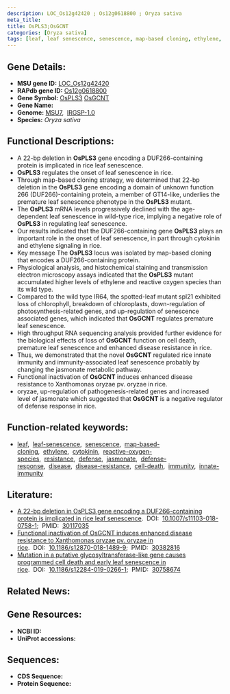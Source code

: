 ```yaml
---
description: LOC_Os12g42420 ; Os12g0618800 ; Oryza sativa
meta_title:
title: OsPLS3;OsGCNT
categories: [Oryza sativa]
tags: [leaf, leaf senescence, senescence, map-based cloning, ethylene, cytokinin, reactive oxygen species, resistance, defense, jasmonate, defense response, disease, disease resistance, cell death, immunity, innate immunity]
---
```


## Gene Details:
- **MSU gene ID:** [LOC_Os12g42420](http://rice.uga.edu/cgi-bin/ORF_infopage.cgi?orf=LOC_Os12g42420)  
- **RAPdb gene ID:** [Os12g0618800](https://rapdb.dna.affrc.go.jp/locus/?name=Os12g0618800)  
- **Gene Symbol:** <u>OsPLS3</u>&nbsp;<u>OsGCNT</u>
- **Gene Name:**
- **Genome:**  [MSU7](http://rice.uga.edu/),&nbsp;&nbsp;[IRGSP-1.0](https://rapdb.dna.affrc.go.jp/download/irgsp1.html)
- **Species:** *Oryza sativa*

## Functional Descriptions:
   - A 22-bp deletion in **OsPLS3** gene encoding a DUF266-containing protein is implicated in rice leaf senescence.
   - **OsPLS3** regulates the onset of leaf senescence in rice.
   - Through map-based cloning strategy, we determined that 22-bp deletion in the **OsPLS3** gene encoding a domain of unknown function 266 (DUF266)-containing protein, a member of GT14-like, underlies the premature leaf senescence phenotype in the **OsPLS3** mutant.
   - The **OsPLS3** mRNA levels progressively declined with the age-dependent leaf senescence in wild-type rice, implying a negative role of **OsPLS3** in regulating leaf senescence.
   - Our results indicated that the DUF266-containing gene **OsPLS3** plays an important role in the onset of leaf senescence, in part through cytokinin and ethylene signaling in rice.
   - Key message The **OsPLS3** locus was isolated by map-based cloning that encodes a DUF266-containing protein.
   - Physiological analysis, and histochemical staining and transmission electron microscopy assays indicated that the **OsPLS3** mutant accumulated higher levels of ethylene and reactive oxygen species than its wild type.
   - Compared to the wild type IR64, the spotted-leaf mutant spl21 exhibited loss of chlorophyll, breakdown of chloroplasts, down-regulation of photosynthesis-related genes, and up-regulation  of senescence associated genes, which indicated that **OsGCNT** regulates premature leaf senescence.
   - High throughput RNA sequencing analysis provided further evidence for the biological effects of loss of **OsGCNT** function on cell death, premature leaf senescence and enhanced disease resistance in rice.
   - Thus, we demonstrated that the novel **OsGCNT** regulated rice innate immunity and immunity-associated leaf senescence probably by changing the jasmonate metabolic  pathway.
   - Functional inactivation of **OsGCNT** induces enhanced disease resistance to Xanthomonas oryzae pv. oryzae in rice.
   - oryzae, up-regulation of pathogenesis-related genes and increased level of jasmonate which suggested that **OsGCNT** is a negative  regulator of defense response in rice.

## Function-related keywords:
   - [leaf](/tags/leaf/),&nbsp;&nbsp;[leaf-senescence](/tags/leaf-senescence/),&nbsp;&nbsp;[senescence](/tags/senescence/),&nbsp;&nbsp;[map-based-cloning](/tags/map-based-cloning/),&nbsp;&nbsp;[ethylene](/tags/ethylene/),&nbsp;&nbsp;[cytokinin](/tags/cytokinin/),&nbsp;&nbsp;[reactive-oxygen-species](/tags/reactive-oxygen-species/),&nbsp;&nbsp;[resistance](/tags/resistance/),&nbsp;&nbsp;[defense](/tags/defense/),&nbsp;&nbsp;[jasmonate](/tags/jasmonate/),&nbsp;&nbsp;[defense-response](/tags/defense-response/),&nbsp;&nbsp;[disease](/tags/disease/),&nbsp;&nbsp;[disease-resistance](/tags/disease-resistance/),&nbsp;&nbsp;[cell-death](/tags/cell-death/),&nbsp;&nbsp;[immunity](/tags/immunity/),&nbsp;&nbsp;[innate-immunity](/tags/innate-immunity/)

## Literature:
   - [A 22-bp deletion in OsPLS3 gene encoding a DUF266-containing protein is implicated in rice leaf senescence](https://www.doi.org/10.1007/s11103-018-0758-1).&nbsp;&nbsp;DOI:&nbsp;&nbsp;[10.1007/s11103-018-0758-1](https://www.doi.org/10.1007/s11103-018-0758-1);&nbsp;&nbsp;PMID:&nbsp;&nbsp;[30117035](https://pubmed.ncbi.nlm.nih.gov/30117035/)
   - [Functional inactivation of OsGCNT induces enhanced disease resistance to Xanthomonas oryzae pv. oryzae in rice](https://www.doi.org/10.1186/s12870-018-1489-9).&nbsp;&nbsp;DOI:&nbsp;&nbsp;[10.1186/s12870-018-1489-9](https://www.doi.org/10.1186/s12870-018-1489-9);&nbsp;&nbsp;PMID:&nbsp;&nbsp;[30382816](https://pubmed.ncbi.nlm.nih.gov/30382816/)
   - [Mutation in a putative glycosyltransferase-like gene causes programmed cell death and early leaf senescence in rice](https://www.doi.org/10.1186/s12284-019-0266-1).&nbsp;&nbsp;DOI:&nbsp;&nbsp;[10.1186/s12284-019-0266-1](https://www.doi.org/10.1186/s12284-019-0266-1);&nbsp;&nbsp;PMID:&nbsp;&nbsp;[30758674](https://pubmed.ncbi.nlm.nih.gov/30758674/)

## Related News:

## Gene Resources:
- **NCBI ID:**  []()
- **UniProt accessions:** [](https://www.uniprot.org/uniprotkb//entry)

## Sequences:
- **CDS Sequence:**
- **Protein Sequence:**
